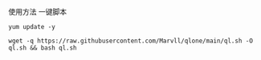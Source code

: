 使用方法
一键脚本
```shell
yum update -y
```
```shell
wget -q https://raw.githubusercontent.com/Marvll/qlone/main/ql.sh -O ql.sh && bash ql.sh
```

